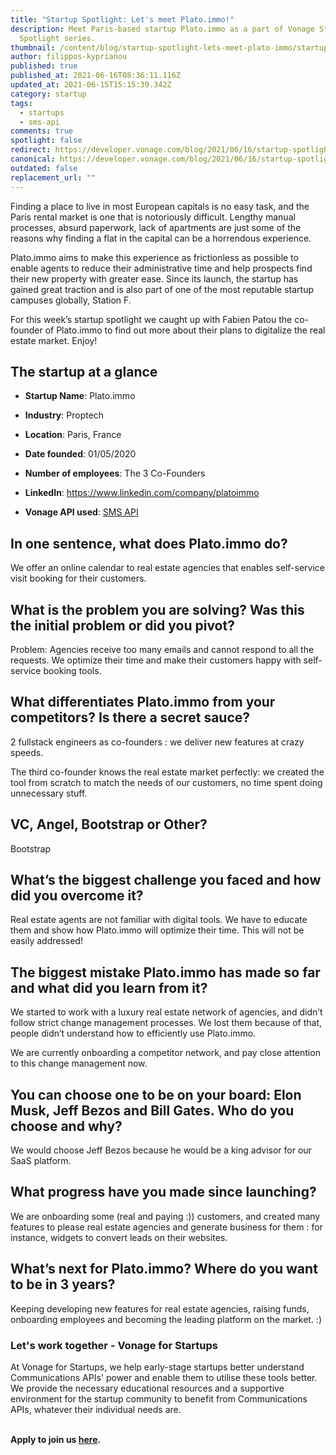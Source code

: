 ```yaml
---
title: "Startup Spotlight: Let's meet Plato.immo!"
description: Meet Paris-based startup Plato.immo as a part of Vonage Startup
  Spotlight series.
thumbnail: /content/blog/startup-spotlight-lets-meet-plato-immo/startups_plato_1200x600.png
author: filippos-kyprianou
published: true
published_at: 2021-06-16T08:36:11.116Z
updated_at: 2021-06-15T15:15:39.342Z
category: startup
tags:
  - startups
  - sms-api
comments: true
spotlight: false
redirect: https://developer.vonage.com/blog/2021/06/16/startup-spotlight-series-lets-meet-plato-immo
canonical: https://developer.vonage.com/blog/2021/06/16/startup-spotlight-series-lets-meet-plato-immo
outdated: false
replacement_url: ""
---
```

Finding a place to live in most European capitals is no easy task, and the Paris rental market is one that is notoriously difficult. Lengthy manual processes, absurd paperwork, lack of apartments are just some of the reasons why finding a flat in the capital can be a horrendous experience.

Plato.immo aims to make this experience as frictionless as possible to enable agents to reduce their administrative time and help prospects find their new property with greater ease. Since its launch, the startup has gained great traction and is also part of one of the most reputable startup campuses globally, Station F.

For this week’s startup spotlight we caught up with Fabien Patou the co-founder of Plato.immo to find out more about their plans to digitalize the real estate market. Enjoy!

## The startup at a glance

* **Startup Name**: Plato.immo

* **Industry**: Proptech

* **Location**: Paris, France

* **Date founded**: 01/05/2020

* **Number of employees**: The 3 Co-Founders

* **LinkedIn**: <https://www.linkedin.com/company/platoimmo>

* **Vonage API used**: [SMS API](https://developer.vonage.com/messaging/sms/overview)

## In one sentence, what does Plato.immo do?

We offer an online calendar to real estate agencies that enables self-service visit booking for their customers.

## What is the problem you are solving? Was this the initial problem or did you pivot?

Problem: Agencies receive too many emails and cannot respond to all the requests. We optimize their time and make their customers happy with self-service booking tools.

## What differentiates Plato.immo from your competitors? Is there a secret sauce?

2 fullstack engineers as co-founders : we deliver new features at crazy speeds.

The third co-founder knows the real estate market perfectly: we created the tool from scratch to match the needs of our customers, no time spent doing unnecessary stuff. 

## VC, Angel, Bootstrap or Other?

Bootstrap

## What’s the biggest challenge you faced and how did you overcome it?

Real estate agents are not familiar with digital tools. We have to educate them and show how Plato.immo will optimize their time. This will not be easily addressed!

## The biggest mistake Plato.immo has made so far and what did you learn from it?

We started to work with a luxury real estate network of agencies, and didn’t follow strict change management processes. We lost them because of that, people didn’t understand how to efficiently use Plato.immo.

We are currently onboarding a competitor network, and pay close attention to this change management now.

## You can choose one to be on your board: Elon Musk, Jeff Bezos and Bill Gates. Who do you choose and why? 

We would choose Jeff Bezos because he would be a king advisor for our SaaS platform.

## What progress have you made since launching? 

We are onboarding some (real and paying :)) customers, and created many features to please real estate agencies and generate business for them : for instance, widgets to convert leads on their websites.

## What’s next for Plato.immo? Where do you want to be in 3 years?

Keeping developing new features for real estate agencies, raising funds, onboarding employees and becoming the leading platform on the market. :)

### Let's work together - Vonage for Startups

At Vonage for Startups, we help early-stage startups better understand Communications APIs' power and enable them to utilise these tools better. We provide the necessary educational resources and a supportive environment for the startup community to benefit from Communications APIs, whatever their individual needs are.

**\
Apply to join us [here](https://vonage.dev/3d093hA).**